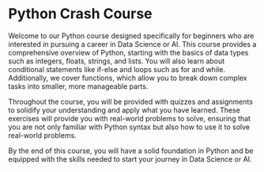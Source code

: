 # Python Crash Course
Welcome to our Python course designed specifically for beginners who are interested in pursuing a career in Data Science or AI. This course provides a comprehensive overview of Python, starting with the basics of data types such as integers, floats, strings, and lists. You will also learn about conditional statements like if-else and loops such as for and while. Additionally, we cover functions, which allow you to break down complex tasks into smaller, more manageable parts.

Throughout the course, you will be provided with quizzes and assignments to solidify your understanding and apply what you have learned. These exercises will provide you with real-world problems to solve, ensuring that you are not only familiar with Python syntax but also how to use it to solve real-world problems.

By the end of this course, you will have a solid foundation in Python and be equipped with the skills needed to start your journey in Data Science or AI.
